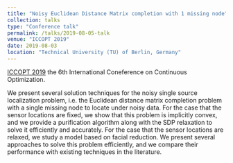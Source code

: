 ```yaml
---
title: "Noisy Euclidean Distance Matrix completion with 1 missing node"
collection: talks
type: "Conference talk"
permalink: /talks/2019-08-05-talk
venue: "ICCOPT 2019"
date: 2019-08-03
location: "Technical University (TU) of Berlin, Germany"
---
```


[ICCOPT 2019](https://iccopt2019.berlin/) the 6th International Coneference on Continuous Optimization.

We present several solution techniques for the noisy single source localization problem, i.e. the Euclidean distance matrix completion problem with a single missing node to locate under noisy data. For the case that the sensor locations are fixed, we show that this problem is implicitly convex, and we provide a purification algorithm along with the SDP relaxation to solve it efficiently and accurately. For the case that the sensor locations are relaxed, we study a model based on facial reduction. We present several approaches to solve this problem efficiently, and we compare their performance with existing techniques in the literature.
